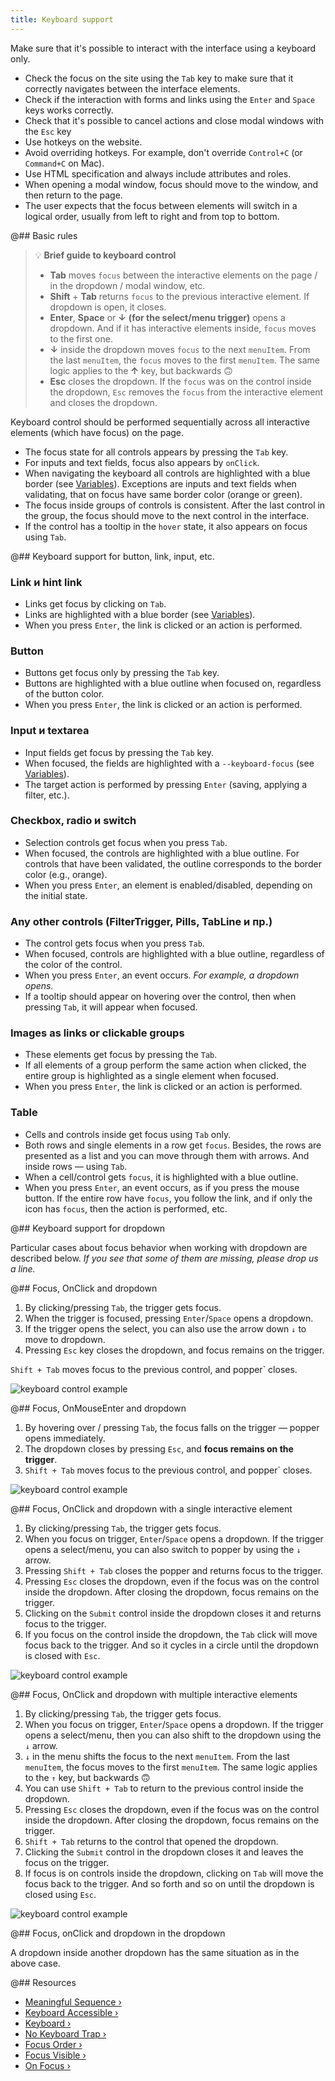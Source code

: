 ```yaml
---
title: Keyboard support
---
```


Make sure that it's possible to interact with the interface using a keyboard only.

- Check the focus on the site using the `Tab` key to make sure that it correctly navigates between the interface elements.
- Check if the interaction with forms and links using the `Enter` and `Space` keys works correctly.
- Check that it's possible to cancel actions and close modal windows with the `Esc` key
- Use hotkeys on the website.
- Avoid overriding hotkeys. For example, don't override `Control+C` (or `Command+C` on Mac).
- Use HTML specification and always include attributes and roles.
- When opening a modal window, focus should move to the window, and then return to the page.
- The user expects that the focus between elements will switch in a logical order, usually from left to right and from top to bottom.

@## Basic rules

> 💡 **Brief guide to keyboard control**
>
> - **Tab** moves `focus` between the interactive elements on the page / in the dropdown / modal window, etc.
> - **Shift** + **Tab** returns `focus` to the previous interactive element. If dropdown is open, it closes.
> - **Enter**, **Space** or **↓** **(for the select/menu trigger)** opens a dropdown. And if it has interactive elements inside, `focus` moves to the first one.
> - **↓** inside the dropdown moves `focus` to the next `menuItem`. From the last `menuItem`, the `focus` moves to the first `menuItem`. The same logic applies to the **↑** key, but backwards 🙃
> - **Esc** closes the dropdown. If the `focus` was on the control inside the dropdown, `Esc` removes the `focus` from the interactive element and closes the dropdown.

Keyboard control should be performed sequentially across all interactive elements (which have focus) on the page.

- The focus state for all controls appears by pressing the `Tab` key.
- For inputs and text fields, focus also appears by `onClick`.
- When navigating the keyboard all controls are highlighted with a blue border (see [Variables](/style/variables/#ab8464)). Exceptions are inputs and text fields when validating, that on focus have same border color (orange or green).
- The focus inside groups of controls is consistent. After the last control in the group, the focus should move to the next control in the interface.
- If the control has a tooltip in the `hover` state, it also appears on focus using `Tab`.

@## Keyboard support for button, link, input, etc.

### Link и hint link

- Links get focus by clicking on `Tab`.
- Links are highlighted with a blue border (see [Variables](/style/variables/#ab8464)).
- When you press `Enter`, the link is clicked or an action is performed.

### Button

- Buttons get focus only by pressing the `Tab` key.
- Buttons are highlighted with a blue outline when focused on, regardless of the button color.
- When you press `Enter`, the link is clicked or an action is performed.

### Input и textarea

- Input fields get focus by pressing the `Tab` key.
- When focused, the fields are highlighted with a `--keyboard-focus` (see [Variables](/style/variables/#focus)).
- The target action is performed by pressing `Enter` (saving, applying a filter, etc.).

### Checkbox, radio и switch

- Selection controls get focus when you press `Tab`.
- When focused, the controls are highlighted with a blue outline. For controls that have been validated, the outline corresponds to the border color (e.g., orange).
- When you press `Enter`, an element is enabled/disabled, depending on the initial state.

### Any other controls (FilterTrigger, Pills, TabLine и пр.)

- The control gets focus when you press `Tab`.
- When focused, controls are highlighted with a blue outline, regardless of the color of the control.
- When you press `Enter`, an event occurs. _For example, a dropdown opens._
- If a tooltip should appear on hovering over the control, then when pressing `Tab`, it will appear when focused.

### Images as links or clickable groups

- These elements get focus by pressing the `Tab`.
- If all elements of a group perform the same action when clicked, the entire group is highlighted as a single element when focused.
- When you press `Enter`, the link is clicked or an action is performed.

### Table

- Cells and controls inside get focus using `Tab` only.
- Both rows and single elements in a row get `focus`. Besides, the rows are presented as a list and you can move through them with arrows. And inside rows — using `Tab`.
- When a cell/control gets `focus`, it is highlighted with a blue outline.
- When you press `Enter`, an event occurs, as if you press the mouse button. If the entire row have `focus`, you follow the link, and if only the icon has `focus`, then the action is performed, etc.

@## Keyboard support for dropdown

Particular cases about focus behavior when working with dropdown are described below. _If you see that some of them are missing, please drop us a line._

@## Focus, OnClick and dropdown

1. By clicking/pressing `Tab`, the trigger gets focus.
2. When the trigger is focused, pressing `Enter`/`Space` opens a dropdown.
3. If the trigger opens the select, you can also use the arrow down `↓` to move to dropdown.
4. Pressing `Esc` key closes the dropdown, and focus remains on the trigger.

`Shift + Tab` moves focus to the previous control, and popper` closes.

![keyboard control example](/core-principles/a11y/static/keyboard-nav1.png)

@## Focus, OnMouseEnter and dropdown

1. By hovering over / pressing `Tab`, the focus falls on the trigger — popper opens immediately.
2. The dropdown closes by pressing `Esc`, and **focus remains on the trigger**.
3. `Shift + Tab` moves focus to the previous control, and popper` closes.

![keyboard control example](/core-principles/a11y/static/keyboard-nav2.png)

@## Focus, OnClick and dropdown with a single interactive element

1. By clicking/pressing `Tab`, the trigger gets focus.
2. When you focus on trigger, `Enter`/`Space` opens a dropdown. If the trigger opens a select/menu, you can also switch to popper by using the `↓` arrow.
3. Pressing `Shift + Tab` closes the popper and returns focus to the trigger.
4. Pressing `Esc` closes the dropdown, even if the focus was on the control inside the dropdown. After closing the dropdown, focus remains on the trigger.
5. Clicking on the `Submit` control inside the dropdown closes it and returns focus to the trigger.
6. If you focus on the control inside the dropdown, the `Tab` click will move focus back to the trigger. And so it cycles in a circle until the dropdown is closed with `Esc`.

![keyboard control example](/core-principles/a11y/static/keyboard-nav3.png)

@## Focus, OnClick and dropdown with multiple interactive elements

1. By clicking/pressing `Tab`, the trigger gets focus.
2. When you focus on trigger, `Enter`/`Space` opens a dropdown. If the trigger opens a select/menu, then you can also shift to the dropdown using the `↓` arrow.
3. `↓` in the menu shifts the focus to the next `menuItem`. From the last `menuItem`, the focus moves to the first `menuItem`. The same logic applies to the `↑` key, but backwards 🙃
4. You can use `Shift + Tab` to return to the previous control inside the dropdown.
5. Pressing `Esc` closes the dropdown, even if the focus was on the control inside the dropdown. After closing the dropdown, focus remains on the trigger.
6. `Shift + Tab` returns to the control that opened the dropdown.
7. Clicking the `Submit` control in the dropdown closes it and leaves the focus on the trigger.
8. If focus is on controls inside the dropdown, clicking on `Tab` will move the focus back to the trigger. And so forth and so on until the dropdown is closed using `Esc`.

![keyboard control example](/core-principles/a11y/static/keyboard-nav4.png)

@## Focus, onClick and dropdown in the dropdown

A dropdown inside another dropdown has the same situation as in the above case.

@## Resources

- [Meaningful Sequence ›](https://www.w3.org/TR/WCAG21/#meaningful-sequence)
- [Keyboard Accessible ›](https://www.w3.org/TR/WCAG21/#keyboard-accessible)
- [Keyboard ›](https://www.w3.org/TR/WCAG21/#keyboard)
- [No Keyboard Trap ›](https://www.w3.org/TR/WCAG21/#no-keyboard-trap)
- [Focus Order ›](https://www.w3.org/TR/WCAG21/#focus-order)
- [Focus Visible ›](https://www.w3.org/TR/WCAG21/#focus-visible)
- [On Focus ›](https://www.w3.org/TR/WCAG21/#on-focus)
